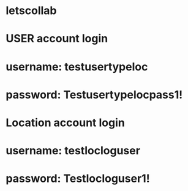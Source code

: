 # letscollab
#
# USER account login
# username: testusertypeloc
# password: Testusertypelocpass1!
#
# Location account login
# username: testlocloguser
# password: Testlocloguser1!